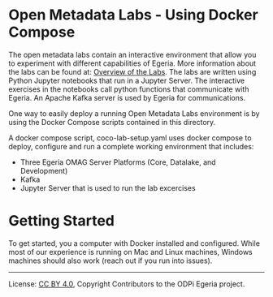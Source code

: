 <!-- SPDX-License-Identifier: CC-BY-4.0 -->
<!-- Copyright Contributors to the ODPi Egeria project. -->

# Open Metadata Labs - Using Docker Compose

The open metadata labs contain an interactive environment that allow you to
experiment with different capabilities of Egeria.  More information about the labs can be found at:
[Overview of the Labs](https://egeria-project.org/education/open-metadata-labs/overview/).
The labs are written using Python Jupyter notebooks that
run in a Jupyter Server. The interactive exercises in the notebooks call python functions
that communicate with Egeria. An Apache Kafka server is used by Egeria for communications.

One way to easily deploy a running
Open Metadata Labs environment is by using the Docker Compose scripts contained in this directory.

A docker compose script, coco-lab-setup.yaml uses docker compose to deploy, configure and run a complete working 
environment that includes:

* Three Egeria OMAG Server Platforms (Core, Datalake, and Development)
* Kafka
* Jupyter Server that is used to run the lab excercises


# Getting Started

To get started, you a computer with Docker installed and configured. While most of our experience is running on Mac and 
Linux machines, Windows machines should also work (reach out if you run into issues). 




----
License: [CC BY 4.0](https://creativecommons.org/licenses/by/4.0/),
Copyright Contributors to the ODPi Egeria project.

